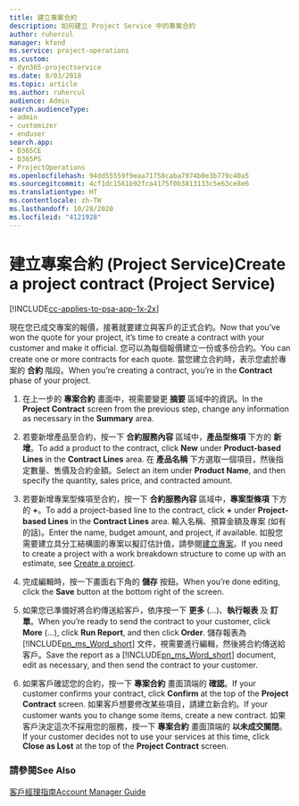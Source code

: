 ```yaml
---
title: 建立專案合約
description: 如何建立 Project Service 中的專案合約
author: ruhercul
manager: kfend
ms.service: project-operations
ms.custom:
- dyn365-projectservice
ms.date: 8/03/2018
ms.topic: article
ms.author: ruhercul
audience: Admin
search.audienceType:
- admin
- customizer
- enduser
search.app:
- D365CE
- D365PS
- ProjectOperations
ms.openlocfilehash: 94dd55559f9eaa71758caba7974b0e3b779c40a5
ms.sourcegitcommit: 4cf1dc1561b92fca4175f0b3813133c5e63ce8e6
ms.translationtype: HT
ms.contentlocale: zh-TW
ms.lasthandoff: 10/28/2020
ms.locfileid: "4121928"
---
```

# <a name="create-a-project-contract-project-service"></a><span data-ttu-id="b0cbd-103">建立專案合約 (Project Service)</span><span class="sxs-lookup"><span data-stu-id="b0cbd-103">Create a project contract (Project Service)</span></span>

[!INCLUDE[cc-applies-to-psa-app-1x-2x](../includes/cc-applies-to-psa-app-1x-2x.md)]

<span data-ttu-id="b0cbd-104">現在您已成交專案的報價，接著就要建立與客戶的正式合約。</span><span class="sxs-lookup"><span data-stu-id="b0cbd-104">Now that you’ve won the quote for your project, it’s time to create a contract with your customer and make it official.</span></span> <span data-ttu-id="b0cbd-105">您可以為每個報價建立一份或多份合約。</span><span class="sxs-lookup"><span data-stu-id="b0cbd-105">You can create one or more contracts for each quote.</span></span> <span data-ttu-id="b0cbd-106">當您建立合約時，表示您處於專案的 **合約** 階段。</span><span class="sxs-lookup"><span data-stu-id="b0cbd-106">When you’re creating a contract, you’re in the **Contract** phase of your project.</span></span>  
  
1. <span data-ttu-id="b0cbd-107">在上一步的 **專案合約** 畫面中，視需要變更 **摘要** 區域中的資訊。</span><span class="sxs-lookup"><span data-stu-id="b0cbd-107">In the **Project Contract** screen from the previous step, change any information as necessary in the **Summary** area.</span></span>  
  
2. <span data-ttu-id="b0cbd-108">若要新增產品至合約，按一下 **合約服務內容** 區域中，**產品型條項** 下方的 **新增**。</span><span class="sxs-lookup"><span data-stu-id="b0cbd-108">To add a product to the contract, click **New** under **Product-based Lines** in the **Contract Lines** area.</span></span> <span data-ttu-id="b0cbd-109">在 **產品名稱** 下方選取一個項目，然後指定數量、售價及合約金額。</span><span class="sxs-lookup"><span data-stu-id="b0cbd-109">Select an item under **Product Name**, and then specify the quantity, sales price, and contracted amount.</span></span>  
  
3. <span data-ttu-id="b0cbd-110">若要新增專案型條項至合約，按一下 **合約服務內容** 區域中，**專案型條項** 下方的 **+**。</span><span class="sxs-lookup"><span data-stu-id="b0cbd-110">To add a project-based line to the contract, click **+** under **Project-based Lines** in the **Contract Lines** area.</span></span> <span data-ttu-id="b0cbd-111">輸入名稱、預算金額及專案 (如有的話)。</span><span class="sxs-lookup"><span data-stu-id="b0cbd-111">Enter the name, budget amount, and project, if available.</span></span> <span data-ttu-id="b0cbd-112">如股您需要建立具分工結構圖的專案以擬訂估計值，請參閱[建立專案](../psa/create-project.md)。</span><span class="sxs-lookup"><span data-stu-id="b0cbd-112">If you need to create a project with a work breakdown structure to come up with an estimate, see [Create a project](../psa/create-project.md).</span></span>  
  
4. <span data-ttu-id="b0cbd-113">完成編輯時，按一下畫面右下角的 **儲存** 按鈕。</span><span class="sxs-lookup"><span data-stu-id="b0cbd-113">When you’re done editing, click the **Save** button at the bottom right of the screen.</span></span>  
  
5. <span data-ttu-id="b0cbd-114">如果您已準備好將合約傳送給客戶，依序按一下 **更多** (...)、**執行報表** 及 **訂單**。</span><span class="sxs-lookup"><span data-stu-id="b0cbd-114">When you’re ready to send the contract to your customer, click **More** (…), click **Run Report**, and then click **Order**.</span></span> <span data-ttu-id="b0cbd-115">儲存報表為 [!INCLUDE[pn_ms_Word_short](../includes/pn-ms-word-short.md)] 文件，視需要進行編輯，然後將合約傳送給客戶。</span><span class="sxs-lookup"><span data-stu-id="b0cbd-115">Save the report as a [!INCLUDE[pn_ms_Word_short](../includes/pn-ms-word-short.md)] document, edit as necessary, and then send the contract to your customer.</span></span>  
  
6. <span data-ttu-id="b0cbd-116">如果客戶確認您的合約，按一下 **專案合約** 畫面頂端的 **確認**。</span><span class="sxs-lookup"><span data-stu-id="b0cbd-116">If your customer confirms your contract, click **Confirm** at the top of the **Project Contract** screen.</span></span> <span data-ttu-id="b0cbd-117">如果客戶想要修改某些項目，請建立新合約。</span><span class="sxs-lookup"><span data-stu-id="b0cbd-117">If your customer wants you to change some items, create a new contract.</span></span> <span data-ttu-id="b0cbd-118">如果客戶決定這次不採用您的服務，按一下 **專案合約** 畫面頂端的 **以未成交關閉**。</span><span class="sxs-lookup"><span data-stu-id="b0cbd-118">If your customer decides not to use your services at this time, click **Close as Lost** at the top of the **Project Contract** screen.</span></span>  
  
### <a name="see-also"></a><span data-ttu-id="b0cbd-119">請參閱</span><span class="sxs-lookup"><span data-stu-id="b0cbd-119">See Also</span></span>  
 [<span data-ttu-id="b0cbd-120">客戶經理指南</span><span class="sxs-lookup"><span data-stu-id="b0cbd-120">Account Manager Guide</span></span>](../psa/account-manager-guide.md)
